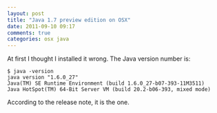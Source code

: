 ```yaml
---
layout: post
title: "Java 1.7 preview edition on OSX"
date: 2011-09-10 09:17
comments: true
categories: osx java
---
```


At first I thought I installed it wrong. The Java version number is:

```
$ java -version
java version "1.6.0_27"
Java(TM) SE Runtime Environment (build 1.6.0_27-b07-393-11M3511)
Java HotSpot(TM) 64-Bit Server VM (build 20.2-b06-393, mixed mode)
```

According to the release note, it is the one.


